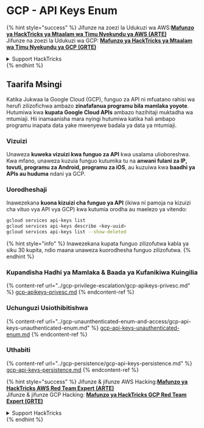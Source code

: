 # GCP - API Keys Enum

{% hint style="success" %}
Jifunze na zoezi la Udukuzi wa AWS:<img src="/.gitbook/assets/image.png" alt="" data-size="line">[**Mafunzo ya HackTricks ya Mtaalam wa Timu Nyekundu ya AWS (ARTE)**](https://training.hacktricks.xyz/courses/arte)<img src="/.gitbook/assets/image.png" alt="" data-size="line">\
Jifunze na zoezi la Udukuzi wa GCP: <img src="/.gitbook/assets/image (2).png" alt="" data-size="line">[**Mafunzo ya HackTricks ya Mtaalam wa Timu Nyekundu ya GCP (GRTE)**<img src="/.gitbook/assets/image (2).png" alt="" data-size="line">](https://training.hacktricks.xyz/courses/grte)

<details>

<summary>Support HackTricks</summary>

* Angalia [**mpango wa michango**](https://github.com/sponsors/carlospolop)!
* **Jiunge na** 💬 [**Kikundi cha Discord**](https://discord.gg/hRep4RUj7f) au kikundi cha [**telegram**](https://t.me/peass) au **tufuate** kwenye **Twitter** 🐦 [**@hacktricks\_live**](https://twitter.com/hacktricks\_live)**.**
* **Shiriki mbinu za udukuzi kwa kuwasilisha PRs kwa** [**HackTricks**](https://github.com/carlospolop/hacktricks) na [**HackTricks Cloud**](https://github.com/carlospolop/hacktricks-cloud) repos za github.

</details>
{% endhint %}

## Taarifa Msingi

Katika Jukwaa la Google Cloud (GCP), funguo za API ni mfuatano rahisi wa herufi zilizofichwa ambazo **zinafafanua programu bila mamlaka yoyote**. Hutumiwa kwa **kupata Google Cloud APIs** ambazo hazihitaji muktadha wa mtumiaji. Hii inamaanisha mara nyingi hutumiwa katika hali ambapo programu inapata data yake mwenyewe badala ya data ya mtumiaji.

### Vizuizi

Unaweza **kuweka vizuizi kwa funguo za API** kwa usalama ulioboreshwa. Kwa mfano, unaweza kuzuia funguo kutumika tu na **anwani fulani za IP, tovuti, programu za Android, programu za iOS**, au kuzuiwa kwa **baadhi ya APIs au huduma** ndani ya GCP.

### Uorodheshaji

Inawezekana **kuona kizuizi cha funguo ya API** (ikiwa ni pamoja na kizuizi cha vituo vya API vya GCP) kwa kutumia orodha au maelezo ya vitendo:
```bash
gcloud services api-keys list
gcloud services api-keys describe <key-uuid>
gcloud services api-keys list --show-deleted
```
{% hint style="info" %}
Inawezekana kupata funguo zilizofutwa kabla ya siku 30 kupita, ndio maana unaweza kuorodhesha funguo zilizofutwa.
{% endhint %}

### Kupandisha Hadhi ya Mamlaka & Baada ya Kufanikiwa Kuingilia

{% content-ref url="../gcp-privilege-escalation/gcp-apikeys-privesc.md" %}
[gcp-apikeys-privesc.md](../gcp-privilege-escalation/gcp-apikeys-privesc.md)
{% endcontent-ref %}

### Uchunguzi Usiothibitishwa

{% content-ref url="../gcp-unaunthenticated-enum-and-access/gcp-api-keys-unauthenticated-enum.md" %}
[gcp-api-keys-unauthenticated-enum.md](../gcp-unaunthenticated-enum-and-access/gcp-api-keys-unauthenticated-enum.md)
{% endcontent-ref %}

### Uthabiti

{% content-ref url="../gcp-persistence/gcp-api-keys-persistence.md" %}
[gcp-api-keys-persistence.md](../gcp-persistence/gcp-api-keys-persistence.md)
{% endcontent-ref %}

{% hint style="success" %}
Jifunze & jifunze AWS Hacking:<img src="/.gitbook/assets/image.png" alt="" data-size="line">[**Mafunzo ya HackTricks AWS Red Team Expert (ARTE)**](https://training.hacktricks.xyz/courses/arte)<img src="/.gitbook/assets/image.png" alt="" data-size="line">\
Jifunze & jifunze GCP Hacking: <img src="/.gitbook/assets/image (2).png" alt="" data-size="line">[**Mafunzo ya HackTricks GCP Red Team Expert (GRTE)**<img src="/.gitbook/assets/image (2).png" alt="" data-size="line">](https://training.hacktricks.xyz/courses/grte)

<details>

<summary>Support HackTricks</summary>

* Angalia [**mpango wa usajili**](https://github.com/sponsors/carlospolop)!
* **Jiunge na** 💬 [**Kikundi cha Discord**](https://discord.gg/hRep4RUj7f) au kikundi cha [**telegram**](https://t.me/peass) au **tufuate** kwenye **Twitter** 🐦 [**@hacktricks\_live**](https://twitter.com/hacktricks\_live)**.**
* **Shiriki mbinu za udukuzi kwa kuwasilisha PRs kwa** [**HackTricks**](https://github.com/carlospolop/hacktricks) na [**HackTricks Cloud**](https://github.com/carlospolop/hacktricks-cloud) github repos.

</details>
{% endhint %}
